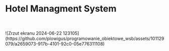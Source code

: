 <h1>Hotel Managment System</h1>
<br>
<br>
![Zrzut ekranu 2024-06-22 123105](https://github.com/plowigus/programowanie_obiektowe_wsb/assets/101129079/a2659073-917b-4101-92c0-05e776311108)
